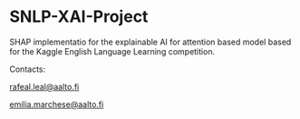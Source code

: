 # SNLP-XAI-Project
SHAP implementatio for the explainable AI for attention based model based for the Kaggle English Language Learning competition. 

Contacts: 

rafeal.leal@aalto.fi

emilia.marchese@aalto.fi

